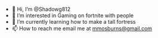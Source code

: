 - 👋 Hi, I’m @Shadowg812
- 👀 I’m interested in Gaming on fortnite with people
- 🌱 I’m currently learning how to make a tall fortress
- 📫 How to reach me email me at mmosburns@gmail.com
